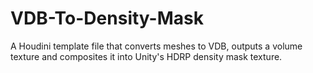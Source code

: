 # VDB-To-Density-Mask
A Houdini template file that converts meshes to VDB, outputs a volume texture and composites it into Unity's HDRP density mask texture.
